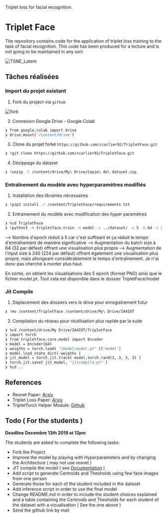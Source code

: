 Triplet loss for facial recognition.

# Triplet Face

The repository contains code for the application of triplet loss training to the
task of facial recognition. This code has been produced for a lecture and is not
going to be maintained in any sort.

![TSNE_Latent](TSNE_Latent.png)

## Tâches réalisées

### Import du projet existant
1. Fork du project via `github`

![fork](https://raw.githubusercontent.com/ccarlier92/castle/master/fork.png)

2. Connexion Google Drive - Google Colab
```sh
❯ from google.colab import drive
❯ drive.mount('/content/drive')
```
3. Clone du projet forké `https://github.com/ccarlier92/TripletFace.git`
```sh
❯ !git clone https://github.com/ccarlier92/TripletFace.git
```
4. Dézippage du dataset 
```sh
❯ !unzip -F /content/drive/My\ Drive/Copie\ de\ dataset.zip
```
### Entraînement du modèle avec hyperparamètres modifiés

1.  Installation des librairies nécessaires
```sh
❯ !pip3 install -r /content/TripletFace/requirements.txt
```
2. Entrainement du modèle avec modification des hyper paramètres
```sh
❯ %cd TripletFace
❯ !python3 -m tripletface.train -m model -s ../dataset/ -e 5 -b 64 -i 240
```
--> Nombre d'epoch réduit à 5 car c'est suffisant et ça réduit le temps d'entraînement de manière significative
--> Augmentation du batch size à 64 (32 par défaut) offrant une visualisation plus propre
--> Augmentation de l'input size à 240 (224 par défaut) offrant également une visualisation plus propre, mais allongeant considérablement le temps d'entraînement. Je n'ai donc pas cherché à monter plus haut.

En sortie, on obtient les visualisations des 5 epoch (format PNG) ainsi que le fichier model.pt. Tout cela est disponible dans le dossier TripletFace/model

### Jit Compile
1. Déplacement des dossiers vers le drive pour enregistrement futur
```sh
❯ !mv /content/TripletFace /content/drive/My\ Drive/IA4IOT
```
2. Compilation du réseau pour réutilisation plus rapide par la suite
```sh
❯ %cd /content/drive/My Drive/IA4IOT/TripletFace
❯ import torch
❯ from tripletface.core.model import Encoder
❯ model = Encoder(64)
❯ weigths = torch.load( "/model/model.pt" )['model']
❯ model.load_state_dict( weigths )
❯ jit_model = torch.jit.trace( model,torch.rand(3, 3, 3, 3) )
❯ torch.jit.save( jit_model, "jitcompile.pt" )
❯ %cd ..
```
## References

* Resnet Paper: [Arxiv](https://arxiv.org/pdf/1512.03385.pdf)
* Triplet Loss Paper: [Arxiv](https://arxiv.org/pdf/1503.03832.pdf)
* TripletTorch Helper Module: [Github](https://github.com/TowardHumanizedInteraction/TripletTorch)

## Todo ( For the students )

**Deadline Decembre 13th 2019 at 12pm**

The students are asked to complete the following tasks:
* Fork the Project
* Improve the model by playing with Hyperparameters and by changing the Architecture ( may not use resnet )
* JIT compile the model ( see [Documentation](https://pytorch.org/docs/stable/jit.html#torch.jit.trace) )
* Add script to generate Centroids and Thesholds using few face images from one person
* Generate those for each of the student included in the dataset
* Add inference script in order to use the final model
* Change README.md in order to include the student choices explained and a table containing the Centroids and Thesholds for each student of the dataset with a vizualisation ( See the one above )
* Send the github link by mail
